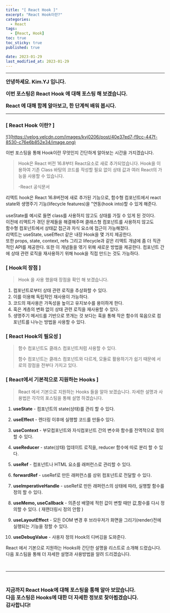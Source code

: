 ```yaml
---
title: "[ React Hook ]"
excerpt: "React Hook이란?"
categories:
  - React
tags:
  - [React, Hook]
toc: true
toc_sticky: true
published: true

date: 2023-01-29
last_modified_at: 2023-01-29
---
```


---

<span style='font-size:1rem'>**안녕하세요. Kim.YJ 입니다.**</span>

<span style='font-size:1rem'>**이번 포스팅은 React Hook 에 대해 포스팅 해 보겠습니다.**</span>

<span style='font-size:1rem'>**React 에 대해 함께 알아보고, 한 단계씩 배워 봅시다.**</span>

---

### [ React Hook 이란? ] <br>

<a href="https://www.google.com/imgres?imgurl=https%3A%2F%2Fimages.velog.io%2Fimages%2Fkwonh%2Fpost%2Fbba244e8-1e64-49c9-85df-7bf4e4c0fdb3%2Fhook-logo.png&imgrefurl=https%3A%2F%2Fvelog.io%2F%40kwonh%2FReactHook-useState-%25EC%2599%2580-useEffect-%25EB%25A1%259C-%25EC%2583%2581%25ED%2583%25AF%25EA%25B0%2592%25EA%25B3%25BC-%25EC%2583%259D%25EB%25AA%2585%25EC%25A3%25BC%25EA%25B8%25B0-%25EC%2582%25AC%25EC%259A%25A9%25ED%2595%2598%25EA%25B8%25B0&tbnid=mVDQiVQ2C0UXqM&vet=12ahUKEwjdyLqYmuz8AhVHQN4KHZ9cB8UQMygCegUIARDDAQ..i&docid=UYZ6j_98yjkfTM&w=1166&h=926&q=%EB%A6%AC%EC%95%A1%ED%8A%B8%20%ED%9B%85&ved=2ahUKEwjdyLqYmuz8AhVHQN4KHZ9cB8UQMygCegUIARDDAQ">
![](https://velog.velcdn.com/images/kyj0206/post/40e37ed7-f9cc-447f-8530-c76e6b852e34/image.png)
</a>

이번 포스팅을 통해 Hook이란 무엇인지 간단하게 알아보는 시간을 가지겠습니다.

> Hook은 React 버전 16.8부터 React요소로 새로 추가되었습니다.
> Hook을 이용하여 기존 Class 바탕의 코드를 작성할 필요 없이 상태 값과 여러 React의 가능을 사용할 수 있습니다.
>
> -React 공식문서

리액트 hook은 React 16.8버전에 새로 추가된 기능으로, 함수형 컴포넌트에서 react state와 생명주기 기능(lifecycle features)을 "연동(hook into)할 수 있게 해준다. <br/><br/>
useState를 예시로 들면 class를 사용하지 않고도 상태를 가질 수 있게 된 것이다.<br/>
이전에 리액트가 겪던 문제들을 해결해주며 클래스형 컴포넌트를 사용하지 않고도<br/>
함수형 컴포넌트에서 상태값 접근과 자식 요소에 접근이 가능해졌다. <br/>
리액트는 useState, useEffect 같은 내장 Hook을 몇 가지 제공한다. <br/>
또한 props, state, context, refs 그리고 lifecycle과 같은 리액트 개념에 좀 더 직관적인 API를 제공한다. 또한 이 개념들을 엮기 위해 새로운 방법을 제공한다.
컴포넌트 간에 상태 관련 로직을 재사용하기 위해 hook을 직접 만드는 것도 가능하다.

### [ Hook의 장점 ] <br/>

> Hook 을 사용 했을때 장점을 확인 해 보겠습니다.

1. 컴포넌트로부터 상태 관련 로직을 추상화할 수 있다.<br/>
2. 이를 이용해 독립적인 재사용이 가능하다.<br/>
3. 코드의 재사용은 가독성을 높이고 유지보수를 용이하게 한다.<br/>
4. 훅은 계층의 변화 없이 상태 관련 로직을 재사용할 수 있다.<br/>
5. 생명주기 메서드를 기반으로 쪼개는 것 보다는 훅을 통해 작은 함수의 묶음으로 컴포넌트를 나누는 방법을 사용할 수 있다.

### [ React Hook의 필요성 ] <br>

> 함수 컴포넌트도 클래스 컴포넌트처럼 사용할 수 있다.
>
> 함수 컴포넌트는 클래스 컴포넌트와 다르게, 모듈로 활용하기가 쉽기 때문에
> 서로의 장점을 전부다 가지고 있다.

### [ React에서 기본적으로 지원하는 Hooks ]

> React 에서 기본으로 지원하는 Hooks 들을 알아 보겠습니다.
> 자세한 설명과 사용법은 각각의 포스팅을 통해 설명 하겠습니다.

1. **useState** - 컴포넌트의 state(상태)를 관리 할 수 있다.

2. **useEffect** - 렌더링 이후에 실행할 코드를 만들수 있다.

3. **useContext** - 부모컴포넌트와 자식컴포넌트 간의 변수와 함수를 전역적으로 정의할 수 있다.

4. **useReducer** - state(상태) 업데이트 로직을, reducer 함수에 따로 분리 할 수 있다.

5. **useRef** - 컴포넌트나 HTML 요소를 래퍼런스로 관리할 수 있다.

6. **forwardRef** - useRef로 만든 래퍼런스를 상위 컴포넌트로 전달할 수 있다.

7. **useImperativeHandle** - useRef로 만든 래퍼런스의 상태에 따라, 실행할 함수를 정의 할 수 있다.

8. **useMemo, useCallback** - 의존성 배열에 적힌 값이 변할 때만 값,함수를 다시 정의할 수 있다. ( 재랜더링시 정의 안함 )

9. **useLayoutEffect** - 모든 DOM 변경 후 브라우저가 화면을 그리기(render)전에 실행되는 기능을 정할 수 있다.

10. **useDebugValue** - 사용자 정의 Hook의 디버깅을 도와준다.

React 에서 기본으로 지원하는 Hooks와 간단한 설명을 리스트로 소개해 드렸습니다. <br/>
다음 포스팀을 통해 더 자세한 설명과 사용방법을 알려 드리겠습니다.

<br>

---

<br>

<span style='font-size:1rem'> **지금까지 React Hook에 대해 포스팅을 통해 알아 보았습니다.** </span><br>
<span style='font-size:1rem'> **다음 포스팅은 Hooks에 대한 더 자세한 정보로 찾아뵙겠습니다.** </span><br>
<span style='font-size:1rem'> **감사합니다!** </span>
